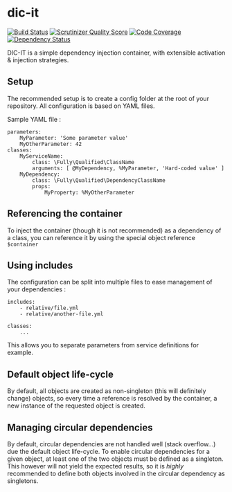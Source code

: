 dic-it
======

[![Build Status](https://travis-ci.org/oliviermadre/dic-it.png?branch=master)](https://travis-ci.org/oliviermadre/dic-it)
[![Scrutinizer Quality Score](https://scrutinizer-ci.com/g/oliviermadre/dic-it/badges/quality-score.png?s=30dd2847f1e2aa8b6de1795cd8e460ad25097e45)](https://scrutinizer-ci.com/g/oliviermadre/dic-it/)
[![Code Coverage](https://scrutinizer-ci.com/g/oliviermadre/dic-it/badges/coverage.png?s=4e25828bd8fc447a0c40e7c47d49e9ff4ecbc19b)](https://scrutinizer-ci.com/g/oliviermadre/dic-it/)
[![Dependency Status](https://www.versioneye.com/php/oliviermadre:dic-it/dev-master/badge.png)](https://www.versioneye.com/php/oliviermadre:dic-it/dev-master)

DIC-IT is a simple dependency injection container, with extensible activation & injection strategies.


## Setup

The recommended setup is to create a config folder at the root of your repository. All configuration is based on YAML files.

Sample YAML file :

```
parameters:
    MyParameter: 'Some parameter value'
    MyOtherParameter: 42
classes:
    MyServiceName:
        class: \Fully\Qualified\ClassName
        arguments: [ @MyDependency, %MyParameter, 'Hard-coded value' ]
    MyDependency:
        class: \Fully\Qualified\DependencyClassName
        props:
            MyProperty: %MyOtherParameter
```

## Referencing the container

To inject the container (though it is not recommended) as a dependency of a class, you can reference it by using the
special object reference ```$container```

## Using includes

The configuration can be split into multiple files to ease management of your dependencies :

```
includes:
    - relative/file.yml
    - relative/another-file.yml
    
classes:
    ...
```

This allows you to separate parameters from service definitions for example.

## Default object life-cycle

By default, all objects are created as non-singleton (this will definitely change) objects, so every time a reference is resolved by the container, a new instance of the requested object is created.

## Managing circular dependencies

By default, circular dependencies are not handled well (stack overflow...) due the default object life-cycle. To enable circular dependencies for a given object, at least one of the two objects must be defined as a singleton. This however will not yield the expected results, so it is *highly* recommended to define both objects involved in the circular dependency as singletons.
